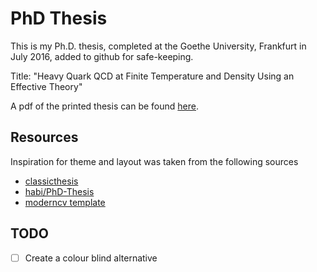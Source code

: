 # PhD Thesis

This is my Ph.D. thesis, completed at the Goethe University, Frankfurt in July 2016, added to github for safe-keeping.

Title:
"Heavy Quark QCD at Finite Temperature and Density Using an Effective Theory"

A pdf of the printed thesis can be found [here](https://github.com/Irubataru/phd-thesis/releases/download/printed/thesis_glesaaen_2016.pdf).

## Resources

Inspiration for theme and layout was taken from the following sources

  * [classicthesis](http://www.ctan.org/tex-archive/macros/latex/contrib/classicthesis/)
  * [habi/PhD-Thesis](https://github.com/habi/PhD-Thesis)
  * [moderncv template](http://www.latextemplates.com/template/moderncv-cv-and-cover-letter)
 
## TODO
 - [ ] Create a colour blind alternative
